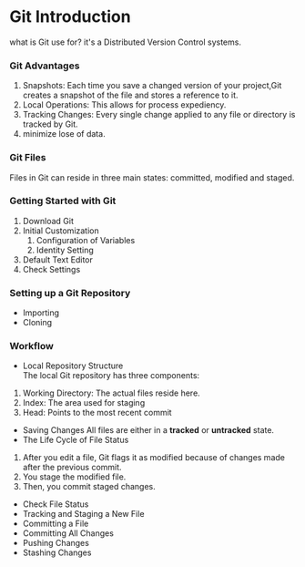 # Git Introduction
what is Git use for?
it's a Distributed Version Control systems.
### Git Advantages
1. Snapshots:
Each time you save a changed version of your project,Git creates a snapshot of the file and stores a reference to it.
2. Local Operations:
This allows for process expediency.
3. Tracking Changes:
Every single change applied to any file or directory is tracked by Git.
4. minimize lose of data.


### Git Files
Files in Git can reside in three main states: committed, modified and staged.


### Getting Started with Git
1. Download Git
2. Initial Customization
    1. Configuration of Variables
    2. Identity Setting
3. Default Text Editor
4. Check Settings


### Setting up a Git Repository
* Importing
* Cloning


### Workflow
* Local Repository Structure <br />
The local Git repository has three components:
 1. Working Directory: The actual files reside here.<br />
 2. Index: The area used for staging <br />
 3. Head: Points to the most recent commit <br />
* Saving Changes
All files are either in a **tracked** or **untracked** state.
* The Life Cycle of File Status
 1. After you edit a file, Git flags it as modified because of changes made after the previous commit.<br/>
 2. You stage the modified file.<br/>
 3. Then, you commit staged changes.<br/>
* Check File Status
* Tracking and Staging a New File
* Committing a File
* Committing All Changes
* Pushing Changes
* Stashing Changes
